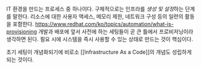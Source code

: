 IT 환경을 만드는 프로세스 중 하나이다.
구체적으로는 인프라를 *생성 및 설정*하는 단계를 말한다. 
리소스에 대한 사용자 액세스, 메모리 제한, 네트워크 구성 등의 일련의 활동을 포함한다. 
https://www.redhat.com/ko/topics/automation/what-is-provisioning
개발과 배포에 앞서 사전에 하는 세팅들이 곧 큰 틀에서 프로비저닝이라 생각하면 된다.
필요 시에 시스템을 즉시 사용할 수 있는 상태로 만드는 것이 핵심이다.

초기 세팅이 개념화되기에 비로소 [[Infrastructure As a Code]]의 개념도 성립하게 되는 것이다. 